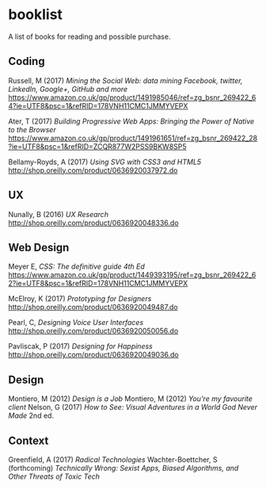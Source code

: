 # booklist
A list of books for reading and possible purchase.

## Coding

Russell, M (2017) _Mining the Social Web: data mining Facebook, twitter, LinkedIn, Google+, GitHub and more_
https://www.amazon.co.uk/gp/product/1491985046/ref=zg_bsnr_269422_64?ie=UTF8&psc=1&refRID=178VNH11CMC1JMMYVEPX

Ater, T (2017) _Building Progressive Web Apps: Bringing the Power of Native to the Browser_
https://www.amazon.co.uk/gp/product/1491961651/ref=zg_bsnr_269422_28?ie=UTF8&psc=1&refRID=ZCQR877W2PSS9BKW8SP5

Bellamy-Royds, A (2017) _Using SVG with CSS3 and HTML5_
http://shop.oreilly.com/product/0636920037972.do

## UX

Nunally, B (2016) _UX Research_
http://shop.oreilly.com/product/0636920048336.do

## Web Design

Meyer E, _CSS: The definitive guide 4th Ed_
https://www.amazon.co.uk/gp/product/1449393195/ref=zg_bsnr_269422_62?ie=UTF8&psc=1&refRID=178VNH11CMC1JMMYVEPX

McElroy, K (2017) _Prototyping for Designers_
http://shop.oreilly.com/product/0636920049487.do

Pearl, C, _Designing Voice User Interfaces_
http://shop.oreilly.com/product/0636920050056.do

Pavliscak, P (2017) _Designing for Happiness_
http://shop.oreilly.com/product/0636920049036.do

## Design

Montiero, M (2012) _Design is a Job_
Montiero, M (2012) _You're my favourite client_
Nelson, G (2017) _How to See: Visual Adventures in a World God Never Made_ 2nd ed.

## Context

Greenfield, A (2017) _Radical Technologies_
Wachter-Boettcher, S (forthcoming) _Technically Wrong: Sexist Apps, Biased Algorithms, and Other Threats of Toxic Tech_


